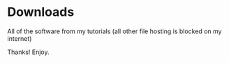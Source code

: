 Downloads
=========

All of the software from my tutorials (all other file hosting is blocked on my internet)

Thanks! Enjoy.
